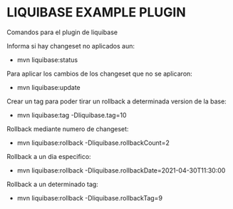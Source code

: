 # LIQUIBASE EXAMPLE PLUGIN
Comandos para el plugin de liquibase

Informa si hay changeset no aplicados aun:
- mvn liquibase:status

Para aplicar los cambios de los changeset que no se aplicaron: 
- mvn liquibase:update

Crear un tag para poder tirar un rollback a determinada version de la base: 
- mvn liquibase:tag -Dliquibase.tag=10

Rollback mediante numero de changeset:
- mvn liquibase:rollback -Dliquibase.rollbackCount=2

Rollback a un dia especifico:
- mvn liquibase:rollback -Dliquibase.rollbackDate=2021-04-30T11:30:00

Rollback a un determinado tag:
- mvn liquibase:rollback -Dliquibase.rollbackTag=9

